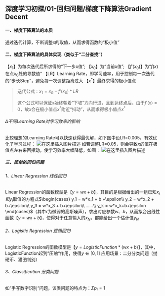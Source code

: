 ## 深度学习初探/01-回归问题/梯度下降算法Gradient Decent
#### 一、梯度下降算法的本质
通过迭代计算，不断调整$x$的取值，从而求得函数的“极小值”

#### 二、梯度下降算法的具体实现（类似于“二分查找”）
【$x_1$】为每次迭代后所求得的“下一步$x$值”;
【$x_0$】为“当前$x$值”;
【$f'(x_0)$】为“$f(x)$在点$x_0$处的导数值”
【LR】Learning Rate，即学习速率，用于控制每一次迭代的“步长Step”，避免每一次调整距离过大
【$x^*$】最终求得的极小值点
> 迭代公式：$x_1 = x_0 - f'(x_0)*LR$
>
> 这个公式可以保证$x$始终朝着“下坡”方向行进，且到达终点后，由于$f'(x)  \approx 0$，故$x$会在极小值点$x^*$附近“抖动”，从而求得极小值点$x^*$ 

###### $\Delta$不同Learning Rate对学习效率的影响
比较理想的Learning Rate可以快速获得最优解，如下图中设LR=0.005，有效优化了学习过程：
![在这里插入图片描述](https://img-blog.csdnimg.cn/20210126160930215.PNG?x-oss-process=image/watermark,type_ZmFuZ3poZW5naGVpdGk,shadow_10,text_aHR0cHM6Ly9ibG9nLmNzZG4ubmV0L0RvY01hblpMUg==,size_16,color_FFFFFF,t_70#pic_center)
如若调整LR=0.05，则会导致$x$的值在极值点左右来回摆动，使学习效率大幅降低，如图：
![在这里插入图片描述](https://img-blog.csdnimg.cn/20210126161047112.PNG?x-oss-process=image/watermark,type_ZmFuZ3poZW5naGVpdGk,shadow_10,text_aHR0cHM6Ly9ibG9nLmNzZG4ubmV0L0RvY01hblpMUg==,size_16,color_FFFFFF,t_70#pic_center)
##### 三、简单的回归问题
###### 1、Linear Regression 线性回归
Linear Regression的函数模型是【$y = wx+b$】，其目的是根据给出的一组已知$x_i和y_i$取值的方程式$\begin{cases}
y_1 = w*x_1 + b +\epsilon\\
y_2 = w*x_2 + b+\epsilon\\
y_3 = w*x_3 + b+\epsilon\\
......\\
y_k = w*x_k+b+\epsilon
\end{cases}$（其中$\epsilon$为微弱的高斯噪声），求出对应参数$w、b$，从而拟合出线性函数【$y = wx+b$】，使得对于任意输入的$x_N$，都能给出一个估计值$y_N$
###### 2、Logistic Regression 逻辑回归
Logistic Regression的函数模型是【$y=Logistic Function*(wx+b)$】，其中，LogisticFunction起到”压缩“作用，使得$y\in[0,1]$
应用场景：二分分类问题（抛硬币、猫图判别）
###### 3、Classification 分类问题
如”手写数字识别“问题，该类问题的特点为：$\Sigma p_i =1$